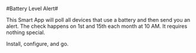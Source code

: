 #Battery Level Alert#

This Smart App will poll all devices that use a battery and then send you an alert. 
The check happens on 1st and 15th each month at 10 AM. It requires nothing special. 

Install, configure, and go.
